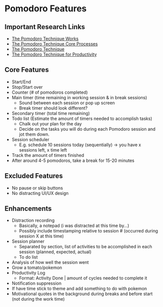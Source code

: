 # Pomodoro Features

## Important Research Links
- [The Pomodoro Technique Works](https://www.themuse.com/advice/take-it-from-someone-who-hates-productivity-hacksthe-pomodoro-technique-actually-works)
- [The Pomodoro Technique Core Processes](https://francescocirillo.com/pages/pomodoro-technique)
- [The Pomodoro Technique](https://project-management.com/what-is-pomodoro-technique-and-how-to-utilize-it-to-maximize-productivity/#:~:text=Pomodoro%20technique%20is%20a%20time,referred%20to%20as%20Pomodoro%20Session.https://lifehacker.com/productivity-101-a-primer-to-the-pomodoro-technique-1598992730)
- [The Pomodoro Technique for Productivity](https://www.lifehack.org/articles/productivity/the-pomodoro-technique-is-it-right-for-you.html)

## Core Features
- Start/End
- Stop/Start over
- Counter (# of pomodoros completed)
- Main timer (time remaining in working session & in break sessions)
  - Sound between each session or pop up screen
  - Break timer should look different?
- Secondary timer (total time remaining)
- Todo list (Estimate the amount of timers needed to accomplish tasks)
  - Chalk out your plan for the day
  - Decide on the tasks you will do during each Pomodoro session and jot them down.
- Session scheduler
  - E.g. schedule 10 sessions today (sequentially) -> you have x sessions left, x time left
- Track the amount of timers finished
- After around 4-5 pomodoros, take a break for 15-20 minutes

## Excluded Features
- No pause or skip buttons
- No distracting UI/UX design

## Enhancements
- Distraction recording
  - Basically, a notepad (i was distracted at this time by…)
  - Possibly include timestamping relative to session # (occurred during session X at this time)
- Session planner
  - Separated by section, list of activities to be accomplished in each session (planned, expected, actual)
  - To do list
- Analysis of how well the session went
- Grow a tomato/pokemon
- Productivity Log
  - Format: Activity Done | amount of cycles needed to complete it
- Notification suppression
- If have time stick to theme and add something to do with pokemon 
- Motivational quotes in the background during breaks and before start (not during the work time)
